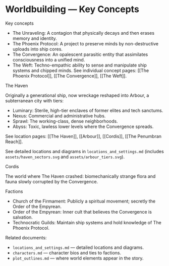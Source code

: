 # Worldbuilding — Key Concepts

Key concepts

- The Unraveling: A contagion that physically decays and then erases memory and identity.
- The Phoenix Protocol: A project to preserve minds by non-destructive uploads into ship cores.
- The Convergence: An opalescent parasitic entity that assimilates consciousness into a unified mind.
- The Weft: Techno-empathic ability to sense and manipulate ship systems and chipped minds.
See individual concept pages: [[The Phoenix Protocol]], [[The Convergence]], [[The Weft]].

The Haven

Originally a generational ship, now wreckage reshaped into Arbour, a subterranean city with tiers:

- Luminary: Sterile, high-tier enclaves of former elites and tech sanctums.
- Nexus: Commercial and administrative hubs.
- Sprawl: The working-class, dense neighborhoods.
- Abyss: Toxic, lawless lower levels where the Convergence spreads.

See location pages: [[The Haven]], [[Arbour]], [[Cordis]], [[The Penumbran Reach]].

See detailed locations and diagrams in `locations_and_settings.md` (includes `assets/haven_sectors.svg` and `assets/arbour_tiers.svg`).

Cordis

The world where The Haven crashed: biomechanically strange flora and fauna slowly corrupted by the Convergence.

Factions

- Church of the Firmament: Publicly a spiritual movement; secretly the Order of the Empyrean.
- Order of the Empyrean: Inner cult that believes the Convergence is salvation.
- Technocratic Guilds: Maintain ship systems and hold knowledge of The Phoenix Protocol.

Related documents:

- `locations_and_settings.md` — detailed locations and diagrams.
- `characters.md` — character bios and ties to factions.
- `plot_outlines.md` — where world elements appear in the story.
